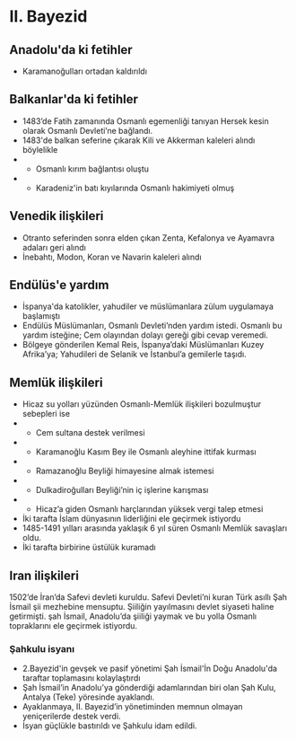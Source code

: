 # II. Bayezid

## Anadolu'da ki fetihler
- Karamanoğulları ortadan kaldırıldı

## Balkanlar'da ki fetihler
- 1483’de Fatih zamanında Osmanlı egemenliği tanıyan Hersek kesin olarak Osmanlı Devleti’ne bağlandı.
- 1483'de balkan seferine çıkarak Kili ve Akkerman kaleleri alındı böylelikle
- - Osmanlı kırım bağlantısı oluştu
- - Karadeniz'in batı kıyılarında Osmanlı hakimiyeti olmuş

## Venedik ilişkileri
- Otranto seferinden sonra elden çıkan Zenta, Kefalonya ve Ayamavra adaları geri alındı
- İnebahtı, Modon, Koran ve Navarin kaleleri alındı

## Endülüs'e yardım
- İspanya'da katolikler, yahudiler ve müslümanlara zülum uygulamaya başlamıştı
- Endülüs Müslümanları, Osmanlı Devleti’nden yardım istedi. Osmanlı bu yardım isteğine; Cem olayından dolayı gereği gibi cevap veremedi.
- Bölgeye gönderilen Kemal Reis, İspanya’daki Müslümanları Kuzey Afrika’ya; Yahudileri de Selanik ve İstanbul’a gemilerle taşıdı.

## Memlük ilişkileri
- Hicaz su yolları yüzünden Osmanlı-Memlük ilişkileri bozulmuştur sebepleri ise
- - Cem sultana destek verilmesi
- - Karamanoğlu Kasım Bey ile Osmanlı aleyhine ittifak kurması
- - Ramazanoğlu Beyliği himayesine almak istemesi
- - Dulkadiroğulları Beyliği’nin iç işlerine karışması
- - Hicaz’a giden Osmanlı harçlarından yüksek vergi talep etmesi
- İki tarafta İslam dünyasının liderliğini ele geçirmek istiyordu
- 1485-1491 yılları arasında yaklaşık 6 yıl süren Osmanlı Memlük savaşları oldu.
- İki tarafta birbirine üstülük kuramadı

## Iran ilişkileri
1502’de İran’da Safevi devleti kuruldu. Safevi Devleti’ni kuran Türk asıllı Şah İsmail şii mezhebine mensuptu. Şiiliğin yayılmasını devlet siyaseti haline getirmişti.
şah İsmail, Anadolu’da şiiliği yaymak ve bu yolla Osmanlı topraklarını ele geçirmek istiyordu.

### Şahkulu isyanı
- 2.Bayezid'in gevşek ve pasif yönetimi Şah İsmail'İn Doğu Anadolu'da taraftar toplamasını kolaylaştırdı
- Şah İsmail’in Anadolu’ya gönderdiği adamlarından biri olan Şah Kulu, Antalya (Teke) yöresinde ayaklandı.
- Ayaklanmaya, II. Bayezid’in yönetiminden memnun olmayan yeniçerilerde destek verdi.
- İsyan güçlükle bastırıldı ve Şahkulu idam edildi.


